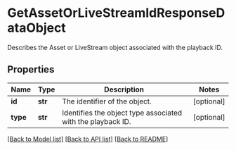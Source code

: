 # GetAssetOrLiveStreamIdResponseDataObject

Describes the Asset or LiveStream object associated with the playback ID.
## Properties
Name | Type | Description | Notes
------------ | ------------- | ------------- | -------------
**id** | **str** | The identifier of the object. | [optional] 
**type** | **str** | Identifies the object type associated with the playback ID. | [optional] 

[[Back to Model list]](../README.md#documentation-for-models) [[Back to API list]](../README.md#documentation-for-api-endpoints) [[Back to README]](../README.md)


